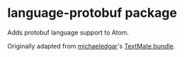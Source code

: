 # language-protobuf package

Adds protobuf language support to Atom.

Originally adapted from [michaeledgar](https://github.com/michaeledgar)'s
[TextMate bundle](https://github.com/michaeledgar/protobuf-tmbundle).
